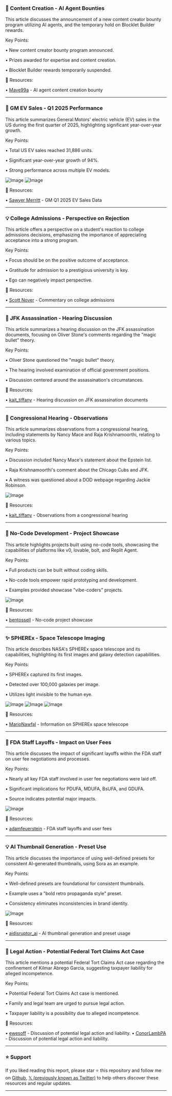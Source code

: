 ### 🤖 Content Creation - AI Agent Bounties

This article discusses the announcement of a new content creator bounty program utilizing AI agents, and the temporary hold on Blocklet Builder rewards.

Key Points:

• New content creator bounty program announced.

•  Prizes awarded for expertise and content creation.


• Blocklet Builder rewards temporarily suspended.


🔗 Resources:

• [Mave99a](https://x.com/mave99a) -  AI agent content creation bounty


---
### 🚀  GM EV Sales - Q1 2025 Performance

This article summarizes General Motors' electric vehicle (EV) sales in the US during the first quarter of 2025, highlighting significant year-over-year growth.

Key Points:

• Total US EV sales reached 31,886 units.

•  Significant year-over-year growth of 94%.

• Strong performance across multiple EV models.


![Image](https://pbs.twimg.com/media/GneWWKCWgAAqx7U?format=jpg&name=small)
![Image](https://pbs.twimg.com/media/GneWgvpXAAAzdMS?format=jpg&name=small)

🔗 Resources:

• [Sawyer Merritt](https://x.com/SawyerMerritt) - GM Q1 2025 EV Sales Data


---
### 💡 College Admissions - Perspective on Rejection

This article offers a perspective on a student's reaction to college admissions decisions, emphasizing the importance of appreciating acceptance into a strong program.

Key Points:

• Focus should be on the positive outcome of acceptance.

•  Gratitude for admission to a prestigious university is key.

•  Ego can negatively impact perspective.


🔗 Resources:

• [Scott Nover](https://x.com/ScottNover) - Commentary on college admissions


---
### 🤖 JFK Assassination - Hearing Discussion

This article summarizes a hearing discussion on the JFK assassination documents, focusing on Oliver Stone's comments regarding the "magic bullet" theory.

Key Points:

• Oliver Stone questioned the "magic bullet" theory.


•  The hearing involved examination of official government positions.

• Discussion centered around the assassination's circumstances.


🔗 Resources:

• [kait_tiffany](https://x.com/kait_tiffany) -  Hearing discussion on JFK assassination documents


---
### 🤖 Congressional Hearing - Observations

This article summarizes observations from a congressional hearing, including statements by Nancy Mace and Raja Krishnamoorthi, relating to various topics.

Key Points:

•  Discussion included Nancy Mace's statement about the Epstein list.

•  Raja Krishnamoorthi's comment about the Chicago Cubs and JFK.


•  A witness was questioned about a DOD webpage regarding Jackie Robinson.

![Image](https://pbs.twimg.com/media/GneU2ZyXkAAYaJY?format=jpg&name=small)

🔗 Resources:

• [kait_tiffany](https://x.com/kait_tiffany) - Observations from a congressional hearing


---
### 🚀 No-Code Development - Project Showcase

This article highlights projects built using no-code tools, showcasing the capabilities of platforms like v0, lovable, bolt, and Replit Agent.

Key Points:

•  Full products can be built without coding skills.


•  No-code tools empower rapid prototyping and development.

•  Examples provided showcase "vibe-coders" projects.

![Image](https://pbs.twimg.com/media/GneO0H8WcAAcwfc?format=jpg&name=small)

🔗 Resources:

• [bentossell](https://x.com/bentossell) - No-code project showcase


---
### ✨ SPHEREx - Space Telescope Imaging

This article describes NASA's SPHEREx space telescope and its capabilities, highlighting its first images and galaxy detection capabilities.

Key Points:

• SPHEREx captured its first images.

•  Detected over 100,000 galaxies per image.


• Utilizes light invisible to the human eye.


![Image](https://pbs.twimg.com/media/GneHjG8XEAAJbUL?format=jpg&name=small)
![Image](https://pbs.twimg.com/ext_tw_video_thumb/1899675238469693440/pu/img/AroWchrWjva4xugo?format=jpg&name=240x240)
![Image](https://pbs.twimg.com/ext_tw_video_thumb/1899675262301716480/pu/img/ZZHkeliwtLSV5dYc?format=jpg&name=240x240)

🔗 Resources:

• [MarioNawfal](https://x.com/MarioNawfal) - Information on SPHEREx space telescope


---
### 🤖 FDA Staff Layoffs - Impact on User Fees

This article discusses the impact of significant layoffs within the FDA staff on user fee negotiations and processes.

Key Points:

•  Nearly all key FDA staff involved in user fee negotiations were laid off.

•  Significant implications for PDUFA, MDUFA, BsUFA, and GDUFA.


•  Source indicates potential major impacts.

![Image](https://pbs.twimg.com/media/GneGscOWMAAOHgc?format=png&name=small)

🔗 Resources:

• [adamfeuerstein](https://x.com/adamfeuerstein) - FDA staff layoffs and user fees


---
### 💡 AI Thumbnail Generation - Preset Use

This article discusses the importance of using well-defined presets for consistent AI-generated thumbnails, using Sora as an example.

Key Points:

•  Well-defined presets are foundational for consistent thumbnails.


•  Example uses a "bold retro propaganda style" preset.

•  Consistency eliminates inconsistencies in brand identity.


![Image](https://pbs.twimg.com/ext_tw_video_thumb/1907144970676404224/pu/img/Y02TIXclgb6x5pBi.jpg)

🔗 Resources:

• [aidisruptor_ai](https://x.com/aidisruptor_ai) -  AI thumbnail generation and preset usage


---
### 🤖 Legal Action - Potential Federal Tort Claims Act Case

This article mentions a potential Federal Tort Claims Act case regarding the confinement of Kilmar Abrego Garcia, suggesting taxpayer liability for alleged incompetence.

Key Points:

•  Potential Federal Tort Claims Act case is mentioned.

•  Family and legal team are urged to pursue legal action.


•  Taxpayer liability is a possibility due to alleged incompetence.


🔗 Resources:

• [ewesoff](https://x.com/ewesoff) -  Discussion of potential legal action and liability.
• [ConorLambPA](https://x.com/ConorLambPA) -  Discussion of potential legal action and liability.


---

### ⭐️ Support

If you liked reading this report, please star ⭐️ this repository and follow me on [Github](https://github.com/Drix10), [𝕏 (previously known as Twitter)](https://x.com/DRIX_10_) to help others discover these resources and regular updates.

---